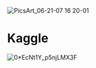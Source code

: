 ![PicsArt_06-21-07 16 20-01](https://user-images.githubusercontent.com/72245329/129046617-01f3736c-62df-4b78-aed8-75b154c0258c.jpeg)
 
# Kaggle 

![0*EcNt1Y_p5njLMX3F](https://user-images.githubusercontent.com/72245329/129046530-3c027b31-c225-479b-82a1-ac2ea0008c9a.jpg)
